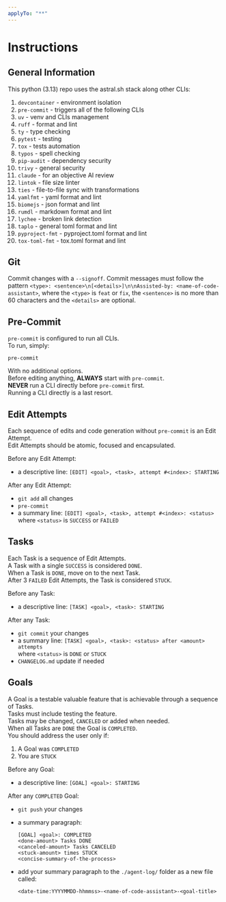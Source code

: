 ```yaml
---
applyTo: "**"
---
```


# Instructions

## General Information

This python (3.13) repo uses the astral.sh stack along other CLIs:
1. `devcontainer` - environment isolation
2. `pre-commit` - triggers all of the following CLIs
3. `uv` - venv and CLIs management
4. `ruff` - format and lint
5. `ty` - type checking
6. `pytest` - testing
7. `tox` - tests automation
8. `typos` - spell checking
9. `pip-audit` - dependency security
10. `trivy` - general security
11. `claude` - for an objective AI review
12. `lintok` - file size linter
13. `ties` - file-to-file sync with transformations
14. `yamlfmt` - yaml format and lint
15. `biomejs` - json format and lint
16. `rumdl` - markdown format and lint
17. `lychee` - broken link detection
18. `taplo` - general toml format and lint
19. `pyproject-fmt` - pyproject.toml format and lint
20. `tox-toml-fmt` - tox.toml format and lint

## Git

Commit changes with a `--signoff`.
Commit messages must follow the pattern
`<type>: <sentence>\n[<details>]\n\nAssisted-by: <name-of-code-assistant>`,
where the `<type>` is `feat` or `fix`, the `<sentence>` is no more than 60
characters and the `<details>` are optional.  

## Pre-Commit

`pre-commit` is configured to run all CLIs.  
To run, simply:

```shell
pre-commit
```

With no additional options.  
Before editing anything, **ALWAYS** start with `pre-commit`.  
**NEVER** run a CLI directly before `pre-commit` first.  
Running a CLI directly is a last resort.  

## Edit Attempts

Each sequence of edits and code generation without
`pre-commit` is an Edit Attempt.  
Edit Attempts should be atomic, focused and encapsulated.  

Before any Edit Attempt:
- a descriptive line: `[EDIT] <goal>, <task>, attempt #<index>: STARTING`  

After any Edit Attempt:  
- `git add` all changes
- `pre-commit`
- a summary line: `[EDIT] <goal>, <task>, attempt #<index>: <status>`  
  where `<status>` is `SUCCESS` or `FAILED`

## Tasks

Each Task is a sequence of Edit Attempts.  
A Task with a single `SUCCESS` is considered `DONE`.  
When a Task is `DONE`, move on to the next Task.  
After 3 `FAILED` Edit Attempts, the Task is considered `STUCK`.  

Before any Task:  
- a descriptive line: `[TASK] <goal>, <task>: STARTING`  

After any Task:  
- `git commit` your changes
- a summary line: `[TASK] <goal>, <task>: <status> after <amount> attempts`  
  where `<status>` is `DONE` or `STUCK`
- `CHANGELOG.md` update if needed

## Goals

A Goal is a testable valuable feature that is achievable
through a sequence of Tasks.  
Tasks must include testing the feature.  
Tasks may be changed, `CANCELED` or added when needed.  
When all Tasks are `DONE` the Goal is `COMPLETED`.  
You should address the user only if:
1. A Goal was `COMPLETED`
2. You are `STUCK`

Before any Goal:
- a descriptive line: `[GOAL] <goal>: STARTING`  

After any `COMPLETED` Goal:
- `git push` your changes
- a summary paragraph:

  `[GOAL] <goal>: COMPLETED`  
  `<done-amount> Tasks DONE`  
  `<canceled-amount> Tasks CANCELED`  
  `<stuck-amount> times STUCK`  
  `<concise-summary-of-the-process>`  

- add your summary paragraph to the `./agent-log/` folder as a new file called:

  `<date-time:YYYYMMDD-hhmmss>-<name-of-code-assistant>-<goal-title>`
